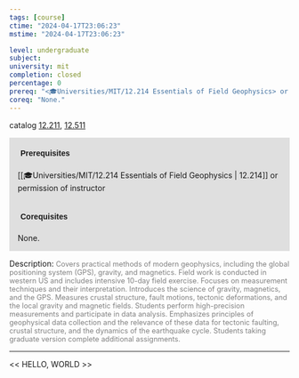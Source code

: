 ```yaml
---
tags: [course]
ctime: "2024-04-17T23:06:23"
mstime: "2024-04-17T23:06:23"

level: undergraduate
subject: 
university: mit
completion: closed
percentage: 0
prereq: "<🎓Universities/MIT/12.214 Essentials of Field Geophysics> or permission of instructor"
coreq: "None."
---
```


catalog [12.211](http://student.mit.edu/catalog/m12a.html#12.211), [12.511](http://student.mit.edu/catalog/m12b.html#12.511)

<span style="display: block; padding: 15px; background-color: rgb(100, 100, 100, 0.2);"><font id="m_prereq750_0" style="display: block; font-family: Arial, sans-serif; font-weight: bold; padding: 5px">Prerequisites</font><br><span id="prereq750_0">[[🎓Universities/MIT/12.214 Essentials of Field Geophysics | 12.214]] or permission of instructor</span></span>
<span style="display: block; padding: 15px; background-color: rgb(100, 100, 100, 0.2);"><font id="m_coreq750_0" style="display: block; font-family: Arial, sans-serif; font-weight: bold; padding: 5px">Corequisites</font><br><span id="coreq750_0">None.</span></span>

<font style="">Description:</font>
<font style="color: grey; font-size: 0.8rem;">Covers practical methods of modern geophysics, including the global positioning system (GPS), gravity, and magnetics. Field work is conducted in western US and includes intensive 10-day field exercise. Focuses on measurement techniques and their interpretation. Introduces the science of gravity, magnetics, and the GPS. Measures crustal structure, fault motions, tectonic deformations, and the local gravity and magnetic fields. Students perform high-precision measurements and participate in data analysis. Emphasizes principles of geophysical data collection and the relevance of these data for tectonic faulting, crustal structure, and the dynamics of the earthquake cycle. Students taking graduate version complete additional assignments.</font>



---

<< HELLO, WORLD >>
